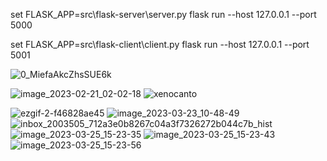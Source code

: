 set FLASK_APP=src\flask-server\server.py
flask run --host 127.0.0.1 --port 5000

set FLASK_APP=src\flask-client\client.py
flask run --host 127.0.0.1 --port 5001


![0_MiefaAkcZhsSUE6k](https://user-images.githubusercontent.com/45982614/220214422-19529ba3-9c13-40cd-a3a6-434785002974.png)


![image_2023-02-21_02-02-18](https://user-images.githubusercontent.com/45982614/220215304-d7e79716-35a2-4f29-867f-57ca996aab2a.png)
![xenocanto](https://user-images.githubusercontent.com/45982614/223520408-82b31ee8-3733-4ed6-b62d-46a88b9def3b.png)

![ezgif-2-f46828ae45](https://user-images.githubusercontent.com/45982614/225752518-5dee3104-d3b2-42bd-b2f5-856df0aad1e4.gif)
![image_2023-03-23_10-48-49](https://user-images.githubusercontent.com/45982614/227150587-d3e5eda2-c9fb-44fa-9bbd-7107a100858e.png)
![inbox_2003505_712a3e0b8267c04a3f7326272b044c7b_hist](https://user-images.githubusercontent.com/45982614/227718960-45a33d47-4a84-4249-8d3a-d1c098c27334.png)
![image_2023-03-25_15-23-35](https://user-images.githubusercontent.com/45982614/227719810-0a01a522-cffa-4217-90a1-c2508af7b504.png)
![image_2023-03-25_15-23-43](https://user-images.githubusercontent.com/45982614/227719813-a06f80e7-284e-4f11-b12a-ae280c628d4b.png)
![image_2023-03-25_15-23-56](https://user-images.githubusercontent.com/45982614/227719817-e8df71fa-2197-43ff-a39a-351b45fce4fb.png)
